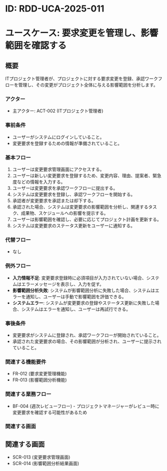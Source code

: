 # ID: RDD-UCA-2025-011

# ユースケース: 要求変更を管理し、影響範囲を確認する

## 概要

ITプロジェクト管理者が、プロジェクトに対する要求変更を登録、承認ワークフローを管理し、その変更がプロジェクト全体に与える影響範囲を分析します。

### アクター

- 主アクター: ACT-002 (ITプロジェクト管理者)

### 事前条件

- ユーザーがシステムにログインしていること。
- 変更要求を登録するための情報が準備されていること。

### 基本フロー

1. ユーザーは変更要求管理画面にアクセスする。
1. ユーザーは新しい変更要求を登録するため、変更内容、理由、提案者、緊急度などの情報を入力する。
1. ユーザーは変更要求を承認ワークフローに提出する。
1. システムは変更要求を登録し、承認ワークフローを開始する。
1. 承認者が変更要求を承認または却下する。
1. 承認された場合、システムは変更要求の影響範囲を分析し、関連するタスク、成果物、スケジュールへの影響を提示する。
1. ユーザーは影響範囲を確認し、必要に応じてプロジェクト計画を更新する。
1. システムは変更要求のステータス更新をユーザーに通知する。

### 代替フロー

- なし

### 例外フロー

- **入力情報不足**: 変更要求登録時に必須項目が入力されていない場合、システムはエラーメッセージを表示し、入力を促す。
- **影響範囲分析失敗**: システムが影響範囲分析に失敗した場合、システムはエラーを通知し、ユーザーは手動で影響範囲を評価できる。
- **システムエラー**: システムが変更要求の登録やステータス更新に失敗した場合、システムはエラーを通知し、ユーザーは再試行できる。

### 事後条件

- 変更要求がシステムに登録され、承認ワークフローが開始されていること。
- 承認された変更要求の場合、その影響範囲が分析され、ユーザーに提示されていること。

### 関連する機能要件

- FR-012 (要求変更管理機能)
- FR-013 (影響範囲分析機能)

### 関連する業務フロー

- BF-004
  (週次レビューフロー) - プロジェクトマネージャーがレビュー時に変更要求を確認する可能性があるため

### 関連する画面

## 関連する画面

- SCR-013 (変更要求管理画面)
- SCR-014 (影響範囲分析結果画面)
